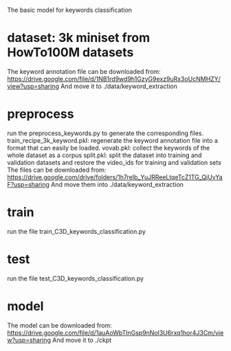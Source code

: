 The basic model for keywords classification

# dataset: 3k miniset from HowTo100M datasets
The keyword annotation file can be downloaded from: 
https://drive.google.com/file/d/1NB1rd9wd9h1GzyG9exz9uRx3oUcNMHZY/view?usp=sharing
And move it to ./data/keyword_extraction

# preprocess
run the preprocess_keywords.py to generate the corresponding files.
train_recipe_3k_keyword.pkl: regenerate the keyword annotation file into a format that can easily be loaded.
vovab.pkl: collect the keywords of the whole dataset as a corpus
split.pkl: split the dataset into training and validation datasets and restore the video_ids for training and validation sets
The files can be downloaded from:
https://drive.google.com/drive/folders/1h7reIb_YuJRReeLtqeTcZ1TG_QjUvYaF?usp=sharing
And move them into ./data/keyword_extraction

# train
run the file train_C3D_keywords_classification.py

# test
run the file test_C3D_keywords_classification.py

# model
The model can be downloaded from: 
https://drive.google.com/file/d/1auAoWbTInGsp9nNol3U6rxq1hor4J3Cm/view?usp=sharing
And move it to ./ckpt
